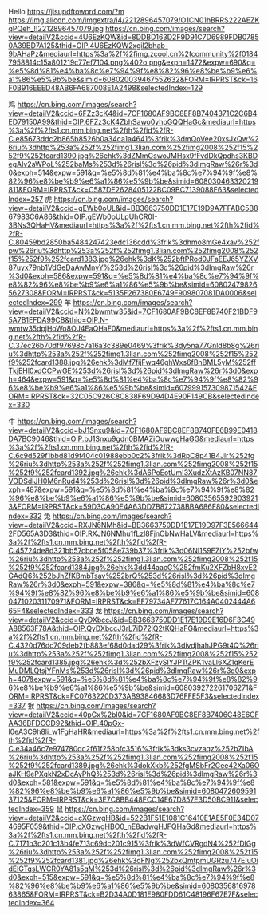Hello
https://jisupdftoword.com/?m
https://img.alicdn.com/imgextra/i4/2212896457079/O1CN01hBRRS222AEZKqPQeh_!!2212896457079.jpg
https://cn.bing.com/images/search?view=detailV2&ccid=4U6EzKQW&id=8DDBD163D2F9D91C7D6989FDB07850A39BD7A125&thid=OIP.4U6EzKQW2xgil2bhab-9bAHaPz&mediaurl=https%3a%2f%2fimg.zcool.cn%2fcommunity%2f01847958814c15a801219c77ef7104.png%402o.png&exph=1472&expw=690&q=%e5%8d%81%e4%ba%8c%e7%94%9f%e8%82%96%e8%be%b9%e6%a1%86%e5%9b%be&simid=608020039467552632&FORM=IRPRST&ck=16F0B916EEED48AB6FA687008E1A2498&selectedIndex=129

鸡
https://cn.bing.com/images/search?view=detailV2&ccid=6FZz3cK4&id=7CF1680AF9BC8EF8B7404371C2C6B4ED79150A99&thid=OIP.6FZz3cK4ZbhSawo0yhpGQQHaGc&mediaurl=https%3a%2f%2fts1.cn.mm.bing.net%2fth%2fid%2fR-C.e85673ddc2b865b8526b0a34ca1a4641%3frik%3dmQoVee20xsJxQw%26riu%3dhttp%253a%252f%252fimg1.3lian.com%252fimg2008%252f15%252f9%252fcard1390.jpg%26ehk%3dZMmGswoJMHsx9fFvdDkQpdhs3KBDegAIv2aWPoL%252baMs%253d%26risl%3d%26pid%3dImgRaw%26r%3d0&exph=514&expw=591&q=%e5%8d%81%e4%ba%8c%e7%94%9f%e8%82%96%e8%be%b9%e6%a1%86%e5%9b%be&simid=608030463320219811&FORM=IRPRST&ck=C587DE2628405122BC09BC7139088F63&selectedIndex=257
虎
https://cn.bing.com/images/search?view=detailV2&ccid=gEWb0oUL&id=BB3663750DD1E17E19D9A7FFABC5B867983C6A86&thid=OIP.gEWb0oULpUhCR0I-3BNs3QHaHV&mediaurl=https%3a%2f%2fts1.cn.mm.bing.net%2fth%2fid%2fR-C.80459bd2850ba5484247423edc136cdd%3frik%3dhmo8mGe4xav%252fpw%26riu%3dhttp%253a%252f%252fimg1.3lian.com%252fimg2008%252f15%252f9%252fcard1383.jpg%26ehk%3dK%252bftPRod0JFaEEJ65YZXV87uyx79nb1VdGeDaAwMnyY%253d%26risl%3d%26pid%3dImgRaw%26r%3d0&exph=586&expw=591&q=%e5%8d%81%e4%ba%8c%e7%94%9f%e8%82%96%e8%be%b9%e6%a1%86%e5%9b%be&simid=608024798265627308&FORM=IRPRST&ck=5135F267380E6749F909807081DA0006&selectedIndex=299
羊
https://cn.bing.com/images/search?view=detailV2&ccid=N%2bwmtw35&id=7CF1680AF9BC8EF8B740F21BDF95A7B1EFDA99CB&thid=OIP.N-wmtw35dpjHoWo8OJ4EaQHaF0&mediaurl=https%3a%2f%2fts1.cn.mm.bing.net%2fth%2fid%2fR-C.37ec26b70df97698c7a16a3c389e0469%3frik%3dy5na77Gnld8b8g%26riu%3dhttp%253a%252f%252fimg1.3lian.com%252fimg2008%252f15%252f9%252fcard1388.jpg%26ehk%3dMf7fijFwq46ghWxs6fBhBML5yM%252ffTkjEHl0xdCCPwGE%253d%26risl%3d%26pid%3dImgRaw%26r%3d0&exph=464&expw=591&q=%e5%8d%81%e4%ba%8c%e7%94%9f%e8%82%96%e8%be%b9%e6%a1%86%e5%9b%be&simid=607999157309871542&FORM=IRPRST&ck=32C05C926C8C838F69D94D4E90F149CB&selectedIndex=330

牛
https://cn.bing.com/images/search?view=detailV2&ccid=bJ1Snxu9&id=7CF1680AF9BC8EF8B740FE6B99E0418DA7BC9046&thid=OIP.bJ1Snxu9gdn0BMAZiOuwwgHaGG&mediaurl=https%3a%2f%2fts1.cn.mm.bing.net%2fth%2fid%2fR-C.6c9d529f1bbd81d9f404c01988ebb0c2%3frik%3dRpC8p41B4Jlr%252fg%26riu%3dhttp%253a%252f%252fimg1.3lian.com%252fimg2008%252f15%252f9%252fcard1392.jpg%26ehk%3dA6PoEotUmI3XudzXtAzKB07NN87VODSdlJH0M6nRud4%253d%26risl%3d%26pid%3dImgRaw%26r%3d0&exph=487&expw=591&q=%e5%8d%81%e4%ba%8c%e7%94%9f%e8%82%96%e8%be%b9%e6%a1%86%e5%9b%be&simid=608035655929039213&FORM=IRPRST&ck=59D3CA90E4A63DD7B872738BBA686F80&selectedIndex=332
兔
https://cn.bing.com/images/search?view=detailV2&ccid=RXJN6NMh&id=BB3663750DD1E17E19D97F3E5666442FD565A3D3&thid=OIP.RXJN6NMhu1fLzl8FjnObNwHaLV&mediaurl=https%3a%2f%2fts1.cn.mm.bing.net%2fth%2fid%2fR-C.45724de8d321bb57cbce5f058e739b37%3frik%3d06Nl1S9EZlY%252bfw%26riu%3dhttp%253a%252f%252fimg1.3lian.com%252fimg2008%252f15%252f9%252fcard1384.jpg%26ehk%3dd44aacG%252fmKu2XFZbH8xvE2GAdQ6%252bJhZfKBmbTsav%252brQ%253d%26risl%3d%26pid%3dImgRaw%26r%3d0&exph=591&expw=386&q=%e5%8d%81%e4%ba%8c%e7%94%9f%e8%82%96%e8%be%b9%e6%a1%86%e5%9b%be&simid=608047102031170971&FORM=IRPRST&ck=EF79734AF77617C164A0402444A665F4&selectedIndex=333
龙
https://cn.bing.com/images/search?view=detailV2&ccid=QyDXbccJ&id=BB3663750DD1E17E19D9E16D6F3C49A88563F78A&thid=OIP.QyDXbccJ3rL7iD72jQ2tKQHaFG&mediaurl=https%3a%2f%2fts1.cn.mm.bing.net%2fth%2fid%2fR-C.4320d76dc709deb2fb883ef68d0dad29%3frik%3divdjhahJPG9t4Q%26riu%3dhttp%253a%252f%252fimg1.3lian.com%252fimg2008%252f15%252f9%252fcard1385.jpg%26ehk%3d%252bXFzySIYJPTtZPK1vaLl6XZ1qKerEMuDMLQtsjYFnMs%253d%26risl%3d%26pid%3dImgRaw%26r%3d0&exph=407&expw=591&q=%e5%8d%81%e4%ba%8c%e7%94%9f%e8%82%96%e8%be%b9%e6%a1%86%e5%9b%be&simid=608039272261706271&FORM=IRPRST&ck=FC0763220D373AB93846683D76FFE5F3&selectedIndex=337
猴
https://cn.bing.com/images/search?view=detailV2&ccid=40pGx%2bl0&id=7CF1680AF9BC8EF8B7406C48E6CFAA36BFDCCD92&thid=OIP.40pGx-l0eA3C9h8li_w1FgHaHR&mediaurl=https%3a%2f%2fts1.cn.mm.bing.net%2fth%2fid%2fR-C.e34a46c7e974780dc2f61f258bfc3516%3frik%3dks3cvzaqz%252bZIbA%26riu%3dhttp%253a%252f%252fimg1.3lian.com%252fimg2008%252f15%252f9%252fcard1389.jpg%26ehk%3dokXkb%252fgMSbFr2Gee42Xa06OaJKH9ePXqkN2xDcAyPhQ%253d%26risl%3d%26pid%3dImgRaw%26r%3d0&exph=581&expw=591&q=%e5%8d%81%e4%ba%8c%e7%94%9f%e8%82%96%e8%be%b9%e6%a1%86%e5%9b%be&simid=608047260959137125&FORM=IRPRST&ck=3E7C8BB448FCC14E67D857E3D50BC911&selectedIndex=359
鼠
https://cn.bing.com/images/search?view=detailV2&ccid=cXGzwgHB&id=522B1F51E1081C16410E1AE5F0E34D074695F059&thid=OIP.cXGzwgHBO0_nE8adwgHJFQHaGd&mediaurl=https%3a%2f%2fts1.cn.mm.bing.net%2fth%2fid%2fR-C.7171b3c201c13b4fe713c69dc201c915%3frik%3dWfCVRgdN4%252fDlGg%26riu%3dhttp%253a%252f%252fimg1.3lian.com%252fimg2008%252f15%252f9%252fcard1381.jpg%26ehk%3dFNg%252bxQmtpmUGRzu747EIuOidElGTqsLWCR0YA81s5qM%253d%26risl%3d%26pid%3dImgRaw%26r%3d0&exph=515&expw=591&q=%e5%8d%81%e4%ba%8c%e7%94%9f%e8%82%96%e8%be%b9%e6%a1%86%e5%9b%be&simid=608035681697863865&FORM=IRPRST&ck=B2D34A0D181E980FDD61C48196F67E7F&selectedIndex=364

